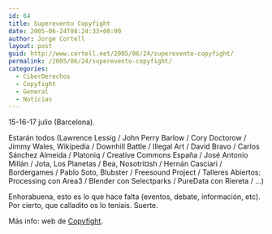 ```yaml
---
id: 64
title: Superevento Copyfight
date: 2005-06-24T08:24:33+00:00
author: Jorge Cortell
layout: post
guid: http://www.cortell.net/2005/06/24/superevento-copyfight/
permalink: /2005/06/24/superevento-copyfight/
categories:
  - CiberDerechos
  - Copyfight
  - General
  - Noticias
---
```

15-16-17 julio (Barcelona).

Estarán todos (Lawrence Lessig / John Perry Barlow / Cory Doctorow / Jimmy Wales, Wikipedia / Downhill Battle / Illegal Art / David Bravo / Carlos Sánchez Almeida / Platoniq / Creative Commons España / José Antonio Millán / Jota, Los Planetas / Bea, Nosotrí¤sh / Hernán Casciari / Bordergames / Pablo Soto, Blubster / Freesound Project / Talleres Abiertos: Processing con Area3 / Blender con Selectparks / PureData con Riereta / ...)

Enhorabuena, esto es lo que hace falta (eventos, debate, información, etc). Por cierto, que calladito os lo tení­ais. Suerte.

Más info: web de [Copyfight](http://www.elastico.net/copyfight/).